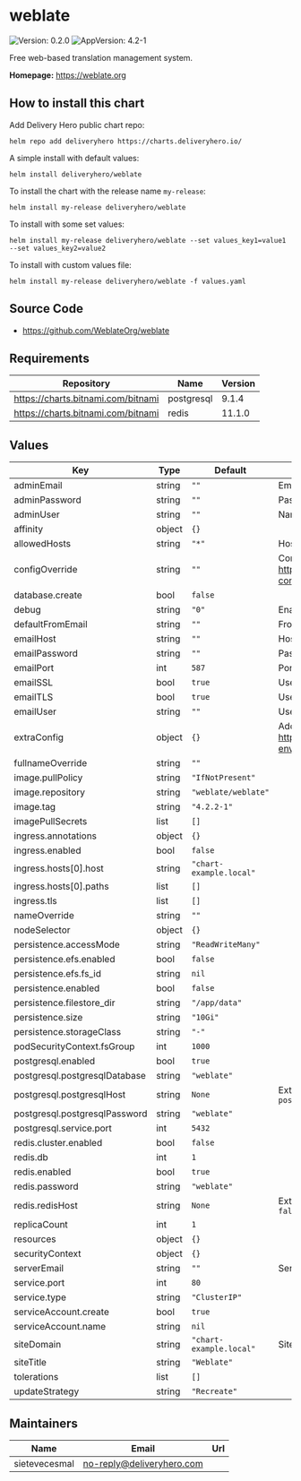 # weblate

![Version: 0.2.0](https://img.shields.io/badge/Version-0.2.0-informational?style=flat-square) ![AppVersion: 4.2-1](https://img.shields.io/badge/AppVersion-4.2--1-informational?style=flat-square)

Free web-based translation management system.

**Homepage:** <https://weblate.org>

## How to install this chart

Add Delivery Hero public chart repo:

```console
helm repo add deliveryhero https://charts.deliveryhero.io/
```

A simple install with default values:

```console
helm install deliveryhero/weblate
```

To install the chart with the release name `my-release`:

```console
helm install my-release deliveryhero/weblate
```

To install with some set values:

```console
helm install my-release deliveryhero/weblate --set values_key1=value1 --set values_key2=value2
```

To install with custom values file:

```console
helm install my-release deliveryhero/weblate -f values.yaml
```

## Source Code

* <https://github.com/WeblateOrg/weblate>

## Requirements

| Repository | Name | Version |
|------------|------|---------|
| https://charts.bitnami.com/bitnami | postgresql | 9.1.4 |
| https://charts.bitnami.com/bitnami | redis | 11.1.0 |

## Values

| Key | Type | Default | Description |
|-----|------|---------|-------------|
| adminEmail | string | `""` | Email of Admin Account |
| adminPassword | string | `""` | Password of Admin Account |
| adminUser | string | `""` | Name of Admin Account |
| affinity | object | `{}` |  |
| allowedHosts | string | `"*"` | Hosts that are allowed to connect |
| configOverride | string | `""` | Config override. See https://docs.weblate.org/en/latest/admin/install/docker.html#custom-configuration-files |
| database.create | bool | `false` |  |
| debug | string | `"0"` | Enable debugging |
| defaultFromEmail | string | `""` | From email for outgoing emails |
| emailHost | string | `""` | Host for sending emails |
| emailPassword | string | `""` | Password for sending emails |
| emailPort | int | `587` | Port for sending emails |
| emailSSL | bool | `true` | Use SSL when sending emails |
| emailTLS | bool | `true` | Use TLS when sending emails |
| emailUser | string | `""` | User name for sending emails |
| extraConfig | object | `{}` | Additional (environment) configs. See https://docs.weblate.org/en/latest/admin/install/docker.html#docker-environment |
| fullnameOverride | string | `""` |  |
| image.pullPolicy | string | `"IfNotPresent"` |  |
| image.repository | string | `"weblate/weblate"` |  |
| image.tag | string | `"4.2.2-1"` |  |
| imagePullSecrets | list | `[]` |  |
| ingress.annotations | object | `{}` |  |
| ingress.enabled | bool | `false` |  |
| ingress.hosts[0].host | string | `"chart-example.local"` |  |
| ingress.hosts[0].paths | list | `[]` |  |
| ingress.tls | list | `[]` |  |
| nameOverride | string | `""` |  |
| nodeSelector | object | `{}` |  |
| persistence.accessMode | string | `"ReadWriteMany"` |  |
| persistence.efs.enabled | bool | `false` |  |
| persistence.efs.fs_id | string | `nil` |  |
| persistence.enabled | bool | `false` |  |
| persistence.filestore_dir | string | `"/app/data"` |  |
| persistence.size | string | `"10Gi"` |  |
| persistence.storageClass | string | `"-"` |  |
| podSecurityContext.fsGroup | int | `1000` |  |
| postgresql.enabled | bool | `true` |  |
| postgresql.postgresqlDatabase | string | `"weblate"` |  |
| postgresql.postgresqlHost | string | `None` | External postgres database endpoint, to be used if `postgresql.enabled == false` |
| postgresql.postgresqlPassword | string | `"weblate"` |  |
| postgresql.service.port | int | `5432` |  |
| redis.cluster.enabled | bool | `false` |  |
| redis.db | int | `1` |  |
| redis.enabled | bool | `true` |  |
| redis.password | string | `"weblate"` |  |
| redis.redisHost | string | `None` | External redis database endpoint, to be used if `redis.enabled == false` |
| replicaCount | int | `1` |  |
| resources | object | `{}` |  |
| securityContext | object | `{}` |  |
| serverEmail | string | `""` | Sender for outgoing emails |
| service.port | int | `80` |  |
| service.type | string | `"ClusterIP"` |  |
| serviceAccount.create | bool | `true` |  |
| serviceAccount.name | string | `nil` |  |
| siteDomain | string | `"chart-example.local"` | Site domain |
| siteTitle | string | `"Weblate"` |  |
| tolerations | list | `[]` |  |
| updateStrategy | string | `"Recreate"` |  |

## Maintainers

| Name | Email | Url |
| ---- | ------ | --- |
| sietevecesmal | no-reply@deliveryhero.com |  |
